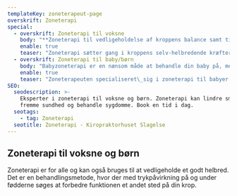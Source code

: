 ```yaml
---
templateKey: zoneterapeut-page
overskrift: Zoneterapi
special:
  - overskrift: Zoneterapi til voksne
    body: "**Zoneterapi til vedligeholdelse af kroppens balance samt til\_behandling af sygdomme**\n\n**Seks gode grunde til at vælge zoneterapi:**\n\n* Zoneterapi styrker balancen I krop og psyke\n* Zoneterapi kan fremme din almene sundhed\n* Zoneterapi kan lindre smerter\n* Zoneterapi er effektiv som behandling af en række lidelser\n* Zoneterapi bygger på et helhedssyn på dig og dit liv\n* Zoneterapi har ingen bivirkninger\n\n​Zoneterapi er for alle og kan også bruges til at vedligeholde et godt helbred. Det er en behandlingsmetode, hvor der med trykpåvirkning på og under fødderne søger at forbedre funktionen et andet sted på din krop.​\n\nZoneterapi har især\_en gavnlig virkning på moderne\_livsstilsygdomme, hvor det ikke kun er en årsag - men er flere forskellige ubalancer. Derfor er zoneterapi en meget populær behandlingsform. Zoneterapien kan styrke din krop og psyke og lindre bivirkninger.\n\nZoneterapi kan bruges til behandling af sygdomme, bl.a.:\n\n* Svækket immunsystem\n* Muskel- og ledsmerter\n* Menstruationsproblemer\n* Astma og bronkitis\n* Hovedpine og migræne\n* Barnløshed\n* Graviditetsgener, f.eks. Kvalme og bækkenløsning\n* Igangsætning af fødsels-/blødgøring af fødselsvejen\n* Mave- og tarmlidelser\n* Stress\n* Hormonelle problemer\n* Dårlig ryg / ondt I ryggen\n* Væskeophobninger I kroppen\n* Fordøjelsesproblemer\n* Blærebetændelse\n* Mellemørebetændelse\n* Betændelsestilstande\n* Hudproblemer og eksemer"
    enable: true
    teaser: "Zoneterapi sætter gang i kroppens selv-helbredende kræfter med fokus på funktion, forstyrrelser, årsagerne og kroppens egen evne til at helbrede ubalancer. ​\_Det er vigtigt at vi arbejder tæt sammen om din behandling\_og at du tager medansvar for din egen behandling."
  - overskrift: Zoneterapi til baby/børn
    body: "Babyzoneterapi er en nænsom måde at behandle din baby på, med hænderne trykkes på og\_under babys fødder. Det er ren nydelse og afslapning for dem.\n\nMåske har du gjort dig nogle tanker om hvad babyzoneterapi kan hjælpe på, det er der mange der gør, her beskrives det nærmere.​\n\nHvorfor nu vælge zoneterapi til baby? ​\n\n* Fordi babyzoneterapi er en naturlig og afslappende behandlingsform, hvor jeg med mine hænder gør en stor forskel for babyer og deres familier.\n* Fordi babyzoneterapi styrker kroppen og øger din babys sundhed og velvære. Der er ofte god effekt efter 3-5 gange, ofte hurtigere kommer din baby i trivsel, hvilket gør at hele jeres familie\_får det bedre. Når baby har det godt - har familien det også godt.\_\n\nHvilke symptomer har babyerne typisk, når de får zoneterapi?\n\n* Mavekneb\n* Søvnproblemer\n* Forkølelse\n* Kronisk forkølelse\n* Forstoppelse\n* Uro\_\n* Gråd\n* Kolik\n* Astmatisk og bronkitis\n* Mellemørebetændelse\n* Øreproblemer/ondt i ørerne\n* Børnemigræne\n* Hovedpine"
    enable: true
    teaser: "Zoneterapeuten specialiseret\_sig i zoneterapi til babyer. Din baby behøver ikke være ret gammel for at kunne modtage zoneterapi, det er ofte nemmere at behandle babyer, da de reagerer hurtigt på\_behandling. Zoneterapi er en god behandling til forebyggelse af sygdom uanset, hvor gamle børnene er."
SEO:
  seodescription: >-
    Eksperter i zoneterapi til voksne og børn. Zoneterapi kan lindre smerter,
    fremme sundhed og behandle sygdomme. Book en tid i dag. 
  seotags:
    - tag: Zoneterapi
  seotitle: Zoneterapi - Kiropraktorhuset Slagelse
---
```

## Zoneterapi til voksne og børn

Zoneterapi er for alle og kan også bruges til at vedligeholde et godt helbred. Det er en behandlingsmetode, hvor der med trykpåvirkning på og under fødderne søges at forbedre funktionen et andet sted på din krop.
